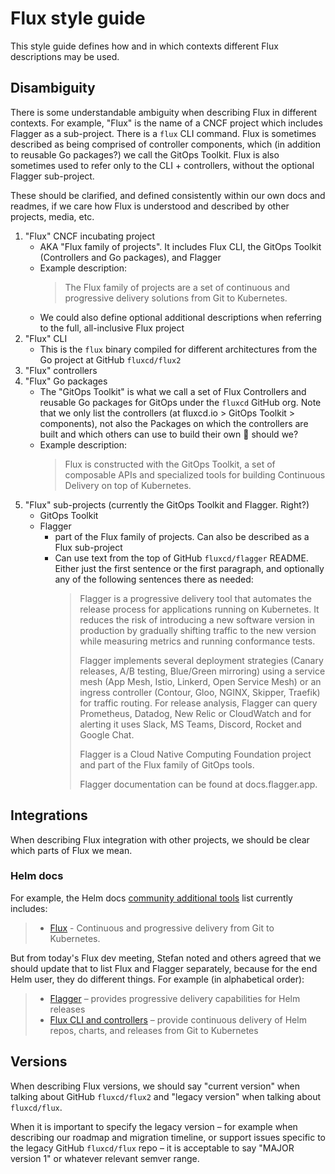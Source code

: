# Flux style guide

This style guide defines how and in which contexts different Flux descriptions may be used.

## Disambiguity

There is some understandable ambiguity when describing Flux in different contexts. For example, "Flux" is the name of a CNCF project which includes Flagger as a sub-project. There is a `flux` CLI command. Flux is sometimes described as being comprised of controller components, which (in addition to reusable Go packages?) we call the GitOps Toolkit. Flux is also sometimes used to refer only to the CLI + controllers, without the optional Flagger sub-project.

These should be clarified, and defined consistently within our own docs and readmes, if we care how Flux is understood and described by other projects, media, etc.

1. "Flux" CNCF incubating project
    - AKA "Flux family of projects". It  includes Flux CLI, the GitOps Toolkit (Controllers and Go packages), and Flagger
    - Example description:
        > The Flux family of projects are a set of continuous and progressive delivery solutions from Git to Kubernetes.
    - We could also define optional additional descriptions when referring to the full, all-inclusive Flux project
2. "Flux" CLI
    - This is the `flux` binary compiled for different architectures from the Go project at GitHub `fluxcd/flux2`
3. "Flux" controllers
4. "Flux" Go packages
    - The "GitOps Toolkit" is what we call a set of Flux Controllers and reusable Go packages for GitOps under the `fluxcd` GitHub org. Note that we only list the controllers (at fluxcd.io > GitOps Toolkit > components), not also the Packages on which the controllers are built and which others can use to build their own 🤔 should we?
    - Example description:
        > Flux is constructed with the GitOps Toolkit, a set of composable APIs and specialized tools for building Continuous Delivery on top of Kubernetes.
5. "Flux" sub-projects (currently the GitOps Toolkit and Flagger. Right?)
    - GitOps Toolkit
    - Flagger
        - part of the Flux family of projects. Can also be described as a Flux sub-project
        - Can use text from the top of GitHub `fluxcd/flagger` README. Either just the first sentence or the first paragraph, and optionally any of the following sentences there as needed:
            > Flagger is a progressive delivery tool that automates the release process for applications running on Kubernetes. It reduces the risk of introducing a new software version in production by gradually shifting traffic to the new version while measuring metrics and running conformance tests.
            >
            > Flagger implements several deployment strategies (Canary releases, A/B testing, Blue/Green mirroring) using a service mesh (App Mesh, Istio, Linkerd, Open Service Mesh) or an ingress controller (Contour, Gloo, NGINX, Skipper, Traefik) for traffic routing. For release analysis, Flagger can query Prometheus, Datadog, New Relic or CloudWatch and for alerting it uses Slack, MS Teams, Discord, Rocket and Google Chat.
            >
            > Flagger is a Cloud Native Computing Foundation project and part of the Flux family of GitOps tools.
            >
            > Flagger documentation can be found at docs.flagger.app.

## Integrations

When describing Flux integration with other projects, we should be clear which parts of Flux we mean.

### Helm docs

For example, the Helm docs [community additional tools](https://helm.sh/docs/community/related/#additional-tools) list currently includes:

> - [Flux](https://fluxcd.io) - Continuous and progressive delivery from Git to Kubernetes.

But from today's Flux dev meeting, Stefan noted and others agreed that we should update that to list Flux and Flagger separately, because for the end Helm user, they do different things. For example (in alphabetical order):

> - [Flagger](https://flagger.app/) – provides progressive delivery capabilities for Helm releases
> - [Flux CLI and controllers](https://fluxcd.io) – provide continuous delivery of Helm repos, charts, and releases from Git to Kubernetes

## Versions

When describing Flux versions, we should say "current version" when talking about GitHub `fluxcd/flux2` and "legacy version" when talking about `fluxcd/flux`.

When it is important to specify the legacy version – for example when describing our roadmap and migration timeline, or support issues specific to the legacy GitHub `fluxcd/flux` repo – it is acceptable to say "MAJOR version 1" or whatever relevant semver range.
